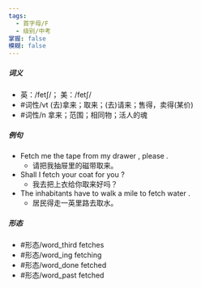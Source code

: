 ```yaml
---
tags:
  - 首字母/F
  - 级别/中考
掌握: false
模糊: false
---
```

##### 词义
- 英：/fetʃ/； 美：/fetʃ/
- #词性/vt  (去)拿来；取来；(去)请来；售得，卖得(某价)
- #词性/n  拿来；范围；相同物；活人的魂
##### 例句
- Fetch me the tape from my drawer , please .
	- 请把我抽屉里的磁带取来。
- Shall I fetch your coat for you ?
	- 我去把上衣给你取来好吗？
- The inhabitants have to walk a mile to fetch water .
	- 居民得走一英里路去取水。
##### 形态
- #形态/word_third fetches
- #形态/word_ing fetching
- #形态/word_done fetched
- #形态/word_past fetched

